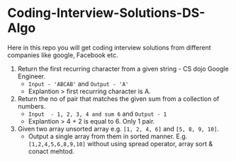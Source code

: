 # Coding-Interview-Solutions-DS-Algo
Here in this repo you will get coding interview solutions from different companies like google, Facebook etc.

1. Return the first recurring character from a given string - CS dojo Google Engineer.
	 - `Input - 'ABCAB'` and `Output - 'A'`
   - Explantion > first recurring character is A.
2. Return the no of pair that matches the given sum from a collection of numbers.
   - `Input  - 1, 2, 3, 4 and sum 6` and `Output - 1`
   - Explantion > 4 + 2 is equal to 6. Only 1 pair.
3. Given two array unsorted array e.g. `[1, 2, 4, 6]` and `[5, 8, 9, 10]`.
   - Output a single array from them in sorted manner. E.g. `[1,2,4,5,6,8,9,10]` without using spread operator, array sort & conact mehtod.

